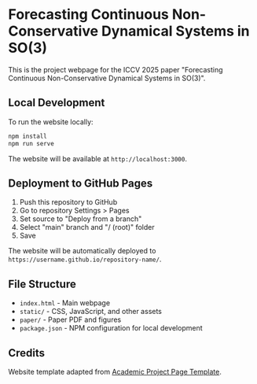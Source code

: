 # Forecasting Continuous Non-Conservative Dynamical Systems in SO(3)

This is the project webpage for the ICCV 2025 paper "Forecasting Continuous Non-Conservative Dynamical Systems in SO(3)".

## Local Development

To run the website locally:

```bash
npm install
npm run serve
```

The website will be available at `http://localhost:3000`.

## Deployment to GitHub Pages

1. Push this repository to GitHub
2. Go to repository Settings > Pages
3. Set source to "Deploy from a branch"
4. Select "main" branch and "/ (root)" folder
5. Save

The website will be automatically deployed to `https://username.github.io/repository-name/`.

## File Structure

- `index.html` - Main webpage
- `static/` - CSS, JavaScript, and other assets
- `paper/` - Paper PDF and figures
- `package.json` - NPM configuration for local development

## Credits

Website template adapted from [Academic Project Page Template](https://github.com/eliahuhorwitz/Academic-project-page-template).